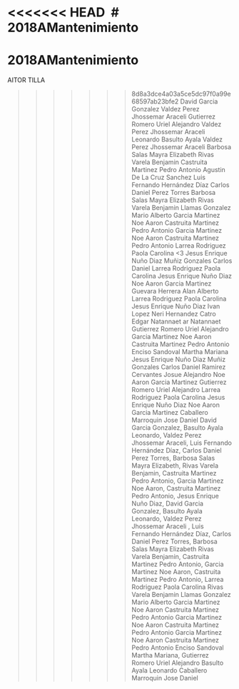 ﻿<<<<<<< HEAD
﻿ # 2018AMantenimiento
=======
 # 2018AMantenimiento
AITOR TILLA
>>>>>>> 8d8a3dce4a03a5ce5dc97f0a99e68597ab23bfe2
David Garcia Gonzalez
Valdez Perez Jhossemar Araceli
Gutierrez Romero Uriel Alejandro
Valdez Perez Jhossemar Araceli 
Leonardo Basulto Ayala
Valdez Perez Jhossemar Araceli 
Barbosa Salas Mayra Elizabeth
Rivas Varela Benjamin
Castruita Martinez Pedro Antonio
Agustin De La Cruz Sanchez
Luis Fernando Hernández Díaz
Carlos Daniel Perez Torres
Barbosa Salas Mayra Elizabeth
Rivas Varela Benjamin
Llamas Gonzalez Mario Alberto
Garcia Martinez Noe Aaron
Castruita Martinez Pedro Antonio
Garcia Martinez Noe Aaron
Castruita Martinez Pedro Antonio
Larrea Rodriguez Paola Carolina <3
Jesus Enrique Nuño Diaz
Muñiz Gonzales Carlos Daniel
Larrea Rodriguez Paola Carolina
Jesus Enrique Nuño Diaz
Noe Aaron Garcia Martinez
Guevara Herrera Alan Alberto
Larrea Rodriguez Paola Carolina
Jesus Enrique Nuño Diaz
Ivan Lopez Neri
Hernandez Catro Edgar Natannaet
ar Natannaet
Gutierrez Romero Uriel Alejandro
Garcia Martinez Noe Aaron
Castruita Martinez Pedro Antonio
Enciso Sandoval Martha Mariana
Jesus Enrique Nuño Diaz
Muñiz Gonzales Carlos Daniel
Ramirez Cervantes Josue Alejandro
Noe Aaron Garcia Martinez
Gutierrez Romero Uriel Alejandro
Larrea Rodriguez Paola Carolina
Jesus Enrique Nuño Diaz
Noe Aaron Garcia Martinez
Caballero Marroquin Jose Daniel
David Garcia Gonzalez,
Basulto Ayala Leonardo,
Valdez Perez Jhossemar Araceli,
Luis Fernando Hernández Díaz,
Carlos Daniel Perez Torres,
Barbosa Salas Mayra Elizabeth,
Rivas Varela Benjamin,
Castruita Martinez Pedro Antonio,
Garcia Martinez Noe Aaron,
Castruita Martinez Pedro Antonio,
Jesus Enrique Nuño Diaz,
David Garcia Gonzalez,
Basulto Ayala Leonardo,
Valdez Perez Jhossemar Araceli ,
Luis Fernando Hernández Díaz,
Carlos Daniel Perez Torres,
Barbosa Salas Mayra Elizabeth
Rivas Varela Benjamin,
Castruita Martinez Pedro Antonio,
Garcia Martinez Noe Aaron,
Castruita Martinez Pedro Antonio,
Larrea Rodriguez Paola Carolina
Rivas Varela Benjamin
Llamas Gonzalez Mario Alberto
Garcia Martinez Noe Aaron
Castruita Martinez Pedro Antonio
Garcia Martinez Noe Aaron
Castruita Martinez Pedro Antonio
Garcia Martinez Noe Aaron
Castruita Martinez Pedro Antonio
Enciso Sandoval Martha Mariana,
Gutierrez Romero Uriel Alejandro
Basulto Ayala Leonardo
Caballero Marroquin Jose Daniel
